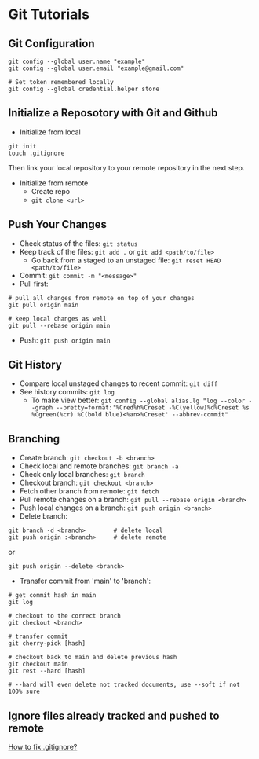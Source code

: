 # Git Tutorials

## Git Configuration
```
git config --global user.name "example"
git config --global user.email "example@gmail.com"

# Set token remembered locally
git config --global credential.helper store
```

## Initialize a Reposotory with Git and Github
- Initialize from local
```
git init
touch .gitignore
```
Then link your local repository to your remote repository in the next step.
- Initialize from remote
    - Create repo
    - `git clone <url>`

## Push Your Changes
- Check status of the files: `git status`
- Keep track of the files: `git add .` or `git add <path/to/file>`
    - Go back from a staged to an unstaged file: `git reset HEAD <path/to/file>`
- Commit: `git commit -m "<message>"`
- Pull first:
```
# pull all changes from remote on top of your changes
git pull origin main

# keep local changes as well             
git pull --rebase origin main    
```
- Push: `git push origin main`

## Git History
- Compare local unstaged changes to recent commit: `git diff`
- See history commits: `git log`
    - To make view better: `git config --global alias.lg "log --color --graph --pretty=format:'%Cred%h%Creset -%C(yellow)%d%Creset %s %Cgreen(%cr) %C(bold blue)<%an>%Creset' --abbrev-commit"`

## Branching
- Create branch: `git checkout -b <branch>`
- Check local and remote branches: `git branch -a`
- Check only local branches: `git branch`
- Checkout branch: `git checkout <branch>`
- Fetch other branch from remote: `git fetch`
- Pull remote changes on a branch: `git pull --rebase origin <branch>`
- Push local changes on a branch: `git push origin <branch>`
- Delete branch: 
```
git branch -d <branch>        # delete local 
git push origin :<branch>     # delete remote
```
or 
```
git push origin --delete <branch>
```
- Transfer commit from 'main' to 'branch':
```
# get commit hash in main
git log

# checkout to the correct branch
git checkout <branch>

# transfer commit
git cherry-pick [hash]

# checkout back to main and delete previous hash
git checkout main
git rest --hard [hash]  

# --hard will even delete not tracked documents, use --soft if not 100% sure
```

## Ignore files already tracked and pushed to remote
[How to fix .gitignore?](https://www.codeblocq.com/2016/01/Untrack-files-already-added-to-git-repository-based-on-gitignore/)
